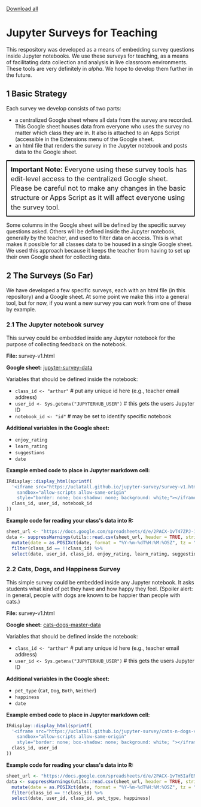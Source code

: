 [Download all](https://download-directory.github.io/?url=https://github.com/coursekata/teaching-materials/tree/main/By%20Type%20(ABCD)/Overview%20Notebooks)

# Jupyter Surveys for Teaching

This respository was developed as a means of embedding survey questions inside Jupyter notebooks. We use these surveys for teaching, as a means of facilitating data collection and analysis in live classroom environments. These tools are very definitely in *alpha*. We hope to develop them further in the future.

## 1 Basic Strategy

Each survey we develop consists of two parts: 

- a centralized Google sheet where all data from the survey are recorded. This Google sheet houses data from everyone who uses the survey no matter which class they are in. It also is attached to an Apps Script (accessible in the Extensions menu of the Google sheet.
- an html file that renders the survey in the Jupyter notebook and posts data to the Google sheet.

<div style="font-size: 18px; line-height: 1.4; border: 2px solid black; padding: 10px;"><b>Important Note:</b> Everyone using these survey tools has edit-level access to the centralized Google sheet. Please be careful not to make any changes in the basic structure or Apps Script as it will affect everyone using the survey tool.</div>

Some columns in the Google sheet will be defined by the specific survey questions asked. Others will be defined inside the Jupyter notebook, generally by the teacher, and used to filter data on access. This is what makes it possible for all classes data to be housed in a single Google sheet. We used this approach because it keeps the teacher from having to set up their own Google sheet for collecting data.

## 2 The Surveys (So Far)

We have developed a few specific surveys, each with an html file (in this repository) and a Google sheet. At some point we make this into a general tool, but for now, if you want a new survey you can work from one of these by example. 

### 2.1 The Jupyter notebook survey

This survey could be embedded inside any Jupyter notebook for the purpose of collecting feedback on the notebook.

**File:** survey-v1.html

**Google sheet:** <a href="https://docs.google.com/spreadsheets/d/11x_zyspHQ4nL-ucyaxy7eDUgYiFTar4FsP16kb6gGXk/edit?gid=0#gid=0">jupyter-survey-data</a>

Variables that should be defined inside the notebook:

- `class_id <- "arthur"` # put any unique id here (e.g., teacher email address)
- `user_id <- Sys.getenv("JUPYTERHUB_USER")` # this gets the users Jupyter ID
- `notebook_id <- "id"` # may be set to identify specific notebook

**Additional variables in the Google sheet:**

- `enjoy_rating`
- `learn_rating`
- `suggestions`
- `date`

**Example embed code to place in Jupyter markdown cell:**

```r
IRdisplay::display_html(sprintf(
  '<iframe src="https://uclatall.github.io/jupyter-survey/survey-v1.html?class_id=%s&notebook_id=%s&user_id=%s" width="950" height="540" 
    sandbox="allow-scripts allow-same-origin" 
    style="border: none; box-shadow: none; background: white;"></iframe>',
  class_id, user_id, notebook_id
))
```

**Example code for reading your class's data into R:**

```r
sheet_url <- "https://docs.google.com/spreadsheets/d/e/2PACX-1vT47ZPJ-19035LkwvRIubWry-liqNapq7Eyj_XhkWtqD8c01fHP62HZ6WNOCKipZNVfk-pZt7lf2w4W/pub?gid=0&single=true&output=csv"
data <- suppressWarnings(utils::read.csv(sheet_url, header = TRUE, stringsAsFactors = FALSE)) %>%
  mutate(date = as.POSIXct(date, format = "%Y-%m-%dT%H:%M:%OSZ", tz = "UTC")) %>%
  filter(class_id == !!class_id) %>%
  select(date, user_id, class_id, enjoy_rating, learn_rating, suggestions)
```

### 2.2 Cats, Dogs, and Happiness Survey

This simple survey could be embedded inside any Jupyter notebook. It asks students what kind of pet they have and how happy they feel. (Spoiler alert: in general, people with dogs are known to be happier than people with cats.)

**File:** survey-v1.html

**Google sheet:** <a href="https://docs.google.com/spreadsheets/d/1_QNzpIZp3H3PG1SFirx5LpCvsoOyNjJdA7NfbckHDHw/edit?gid=0#gid=0">cats-dogs-master-data</a>

Variables that should be defined inside the notebook:

- `class_id <- "arthur"` # put any unique id here (e.g., teacher email address)
- `user_id <- Sys.getenv("JUPYTERHUB_USER")` # this gets the users Jupyter ID

**Additional variables in the Google sheet:**

- `pet_type` (`Cat`, `Dog`, `Both`, `Neither`)
- `happiness`
- `date`

**Example embed code to place in Jupyter markdown cell:**

```r
IRdisplay::display_html(sprintf(
  '<iframe src="https://uclatall.github.io/jupyter-survey/cats-n-dogs-v3.html?class_id=%s&user_id=%s" width="100%%" height="520" 
    sandbox="allow-scripts allow-same-origin" 
    style="border: none; box-shadow: none; background: white; "></iframe>',
  class_id, user_id
))
```

**Example code for reading your class's data into R:**

```r
sheet_url <- "https://docs.google.com/spreadsheets/d/e/2PACX-1vTm5IafEMmLJBMdaGLiDzAsFu0lEQYXQeKJDNlPVSm33FwdoWdUjYgki1RlDQ-gVfVVH78MfEeNzozm/pub?gid=0&single=true&output=csv"
data <- suppressWarnings(utils::read.csv(sheet_url, header = TRUE, stringsAsFactors = FALSE)) %>%
  mutate(date = as.POSIXct(date, format = "%Y-%m-%dT%H:%M:%OSZ", tz = "UTC")) %>%
  filter(class_id == !!class_id) %>%
  select(date, user_id, class_id, pet_type, happiness)
```





